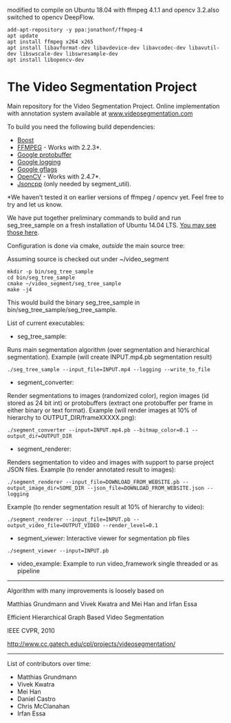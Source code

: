 modified to compile on Ubuntu 18.04 with ffmpeg 4.1.1 and opencv 3.2.also switched to opencv DeepFlow. 

```shell
add-apt-repository -y ppa:jonathonf/ffmpeg-4
apt update
apt install ffmpeg x264 x265 
apt install libavformat-dev libavdevice-dev libavcodec-dev libavutil-dev libswscale-dev libswresample-dev
apt install libopencv-dev
```

The Video Segmentation Project
=============

Main repository for the Video Segmentation Project.
Online implementation with annotation system available at
www.videosegmentation.com

To build you need the following build dependencies:
- [Boost](http://www.boost.org/)
- [FFMPEG](https://www.ffmpeg.org/) - Works with 2.2.3*.
- [Google protobuffer](https://code.google.com/p/protobuf/)
- [Google logging](https://code.google.com/p/google-glog/)
- [Google gflags](https://code.google.com/p/gflags/)
- [OpenCV](http://opencv.org/) - Works with 2.4.7*.
- [Jsoncpp](https://github.com/open-source-parsers/jsoncpp) (only needed by segment_util).

*We haven't tested it on earlier versions of ffmpeg / opencv yet. Feel free to
try and let us know.

We have put together preliminary commands to build and run seg_tree_sample on
a fresh installation of Ubuntu 14.04 LTS. [You may see those here](https://docs.google.com/document/d/1idKVuSn-8Muhx4bIk5peXzaaYmDgK8bDgw4mgMn8gUY/edit?usp=sharing).

Configuration is done via cmake, *outside* the main source tree:

Assuming source is checked out under ~/video_segment

```shell
mkdir -p bin/seg_tree_sample
cd bin/seg_tree_sample
cmake ~/video_segment/seg_tree_sample
make -j4
```

This would build the binary seg_tree_sample in bin/seg_tree_sample/seg_tree_sample.

List of current executables:
- seg_tree_sample: 

Runs main segmentation algorithm (over segmentation and hierarchical segmentation).
Example (will create INPUT.mp4.pb segmentation result)
```shell
./seg_tree_sample --input_file=INPUT.mp4 --logging --write_to_file
```

- segment_converter:

Render segmentations to images (randomized color), region images (id stored as 24 bit int)
or protobuffers (extract one protobuffer per frame in either binary or text format).
Example (will render images at 10% of hierarchy to OUTPUT_DIR/frameXXXXX.png):
```shell
./segment_converter --input=INPUT.mp4.pb --bitmap_color=0.1 --output_dir=OUTPUT_DIR
```

- segment_renderer:

Renders segmentation to video and images with support to parse project JSON files.
Example (to render annotated result to images):
```shell
./segment_renderer --input_file=DOWNLOAD_FROM_WEBSITE.pb --output_image_dir=SOME_DIR --json_file=DOWNLOAD_FROM_WEBSITE.json --logging
```
Example (to render segmentation result at 10% of hierarchy to video):
```shell
./segment_renderer --input_file=INPUT.pb --output_video_file=OUTPUT_VIDEO --render_level=0.1
```

- segment_viewer: Interactive viewer for segmentation pb files
```shell
./segment_viewer --input=INPUT.pb
```

- video_example: Example to run video_framework single threaded or as pipeline


---

Algorithm with many improvements is loosely based on

Matthias Grundmann and Vivek Kwatra and Mei Han and Irfan Essa

Efficient Hierarchical Graph Based Video Segmentation

IEEE CVPR, 2010

http://www.cc.gatech.edu/cpl/projects/videosegmentation/

---

List of contributors over time:
- Matthias Grundmann
- Vivek Kwatra
- Mei Han
- Daniel Castro
- Chris McClanahan
- Irfan Essa
